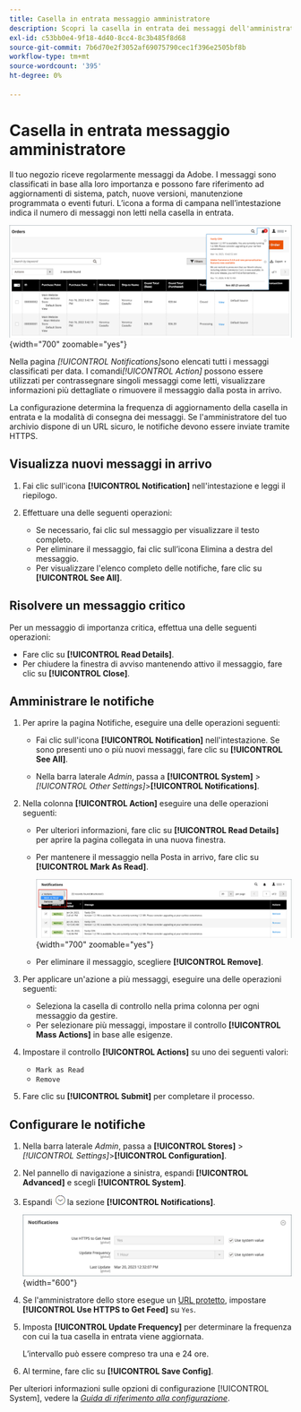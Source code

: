 ```yaml
---
title: Casella in entrata messaggio amministratore
description: Scopri la casella in entrata dei messaggi dell'amministratore, che fornisce messaggi importanti e utili da Adobe e dal sistema  [!DNL Commerce] .
exl-id: c53bb0e4-9f18-4d40-8cc4-8c3b485f8d68
source-git-commit: 7b6d70e2f3052af69075790cec1f396e2505bf8b
workflow-type: tm+mt
source-wordcount: '395'
ht-degree: 0%

---
```


# Casella in entrata messaggio amministratore

Il tuo negozio riceve regolarmente messaggi da Adobe. I messaggi sono classificati in base alla loro importanza e possono fare riferimento ad aggiornamenti di sistema, patch, nuove versioni, manutenzione programmata o eventi futuri. L’icona a forma di campana nell’intestazione indica il numero di messaggi non letti nella casella in entrata.

![Amministratore - messaggi in arrivo](./assets/admin-inbox-summary.png){width="700" zoomable="yes"}

Nella pagina _[!UICONTROL Notifications]_&#x200B;sono elencati tutti i messaggi classificati per data. I comandi&#x200B;_[!UICONTROL Action]_ possono essere utilizzati per contrassegnare singoli messaggi come letti, visualizzare informazioni più dettagliate o rimuovere il messaggio dalla posta in arrivo.

La configurazione determina la frequenza di aggiornamento della casella in entrata e la modalità di consegna dei messaggi. Se l&#39;amministratore del tuo archivio dispone di un URL sicuro, le notifiche devono essere inviate tramite HTTPS.

## Visualizza nuovi messaggi in arrivo

1. Fai clic sull&#39;icona **[!UICONTROL Notification]** nell&#39;intestazione e leggi il riepilogo.

1. Effettuare una delle seguenti operazioni:

   - Se necessario, fai clic sul messaggio per visualizzare il testo completo.
   - Per eliminare il messaggio, fai clic sull’icona Elimina a destra del messaggio.
   - Per visualizzare l&#39;elenco completo delle notifiche, fare clic su **[!UICONTROL See All]**.

## Risolvere un messaggio critico

Per un messaggio di importanza critica, effettua una delle seguenti operazioni:

- Fare clic su **[!UICONTROL Read Details]**.
- Per chiudere la finestra di avviso mantenendo attivo il messaggio, fare clic su **[!UICONTROL Close]**.

## Amministrare le notifiche

1. Per aprire la pagina Notifiche, eseguire una delle operazioni seguenti:

   - Fai clic sull&#39;icona **[!UICONTROL Notification]** nell&#39;intestazione. Se sono presenti uno o più nuovi messaggi, fare clic su **[!UICONTROL See All]**.

   - Nella barra laterale _Admin_, passa a **[!UICONTROL System]** > _[!UICONTROL Other Settings]_>**[!UICONTROL Notifications]**.

1. Nella colonna **[!UICONTROL Action]** eseguire una delle operazioni seguenti:

   - Per ulteriori informazioni, fare clic su **[!UICONTROL Read Details]** per aprire la pagina collegata in una nuova finestra.

   - Per mantenere il messaggio nella Posta in arrivo, fare clic su **[!UICONTROL Mark As Read]**.

     ![Amministratore - Contrassegna le notifiche selezionate come lette](./assets/admin-notifications-mark-as-read.png){width="700" zoomable="yes"}

   - Per eliminare il messaggio, scegliere **[!UICONTROL Remove]**.

1. Per applicare un&#39;azione a più messaggi, eseguire una delle operazioni seguenti:

   - Seleziona la casella di controllo nella prima colonna per ogni messaggio da gestire.
   - Per selezionare più messaggi, impostare il controllo **[!UICONTROL Mass Actions]** in base alle esigenze.

1. Impostare il controllo **[!UICONTROL Actions]** su uno dei seguenti valori:

   - `Mark as Read`
   - `Remove`

1. Fare clic su **[!UICONTROL Submit]** per completare il processo.

## Configurare le notifiche

1. Nella barra laterale _Admin_, passa a **[!UICONTROL Stores]** > _[!UICONTROL Settings]_>**[!UICONTROL Configuration]**.

1. Nel pannello di navigazione a sinistra, espandi **[!UICONTROL Advanced]** e scegli **[!UICONTROL System]**.

1. Espandi ![Selettore di espansione](../assets/icon-display-expand.png)la sezione **[!UICONTROL Notifications]**.

   ![Configurazione notifiche](./assets/system-notifications.png){width="600"}

1. Se l&#39;amministratore dello store esegue un [URL protetto](../stores-purchase/store-urls.md), impostare **[!UICONTROL Use HTTPS to Get Feed]** su `Yes`.

1. Imposta **[!UICONTROL Update Frequency]** per determinare la frequenza con cui la tua casella in entrata viene aggiornata.

   L’intervallo può essere compreso tra una e 24 ore.

1. Al termine, fare clic su **[!UICONTROL Save Config]**.

Per ulteriori informazioni sulle opzioni di configurazione [!UICONTROL System], vedere la [_Guida di riferimento alla configurazione_](../configuration-reference/advanced/system.md).
